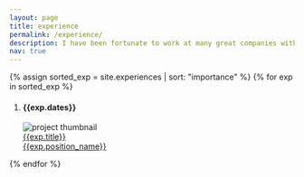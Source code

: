 ```yaml
---
layout: page
title: experience
permalink: /experience/
description: I have been fortunate to work at many great companies with many talented people
nav: true
---
```


<div class="experiences">

{% assign sorted_exp = site.experiences | sort: "importance" %}
{% for exp in sorted_exp %}
<ol class="explist">
    <li>
        <h4 class="year">{{exp.dates}}</h4>
        <img src="{{ exp.img | relative_url }}" alt="project thumbnail">
        <div class="expinfo">
          <a href="{{ exp.url | relative_url }}">
            <div class="exptitle">{{exp.title}}</div>
            <div class="expdesc">{{exp.position_name}}</div>
          </a>
        </div>
    </li>
</ol>
{% endfor %}

</div>